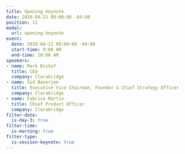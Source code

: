 ```yaml
---
title: Opening Keynote
date: 2020-04-21 09:00:00 -04:00
position: 11
modal:
  url: opening-keynote
event:
  date: 2020-04-21 09:00:00 -04:00
  start-time: 9:00 AM
  end-time: 10:00 AM
speakers:
- name: Mark Bishof
  title: CEO
  company: Clarabridge
- name: Sid Banerjee
  title: Executive Vice Chairman, Founder & Chief Strategy Officer
  company: Clarabridge
- name: Fabrice Martin
  title: Chief Product Officer
  company: Clarabridge
filter-date:
  is-day-3: true
filter-time:
  is-morning: true
filter-type:
  is-session-keynote: true
---
```


